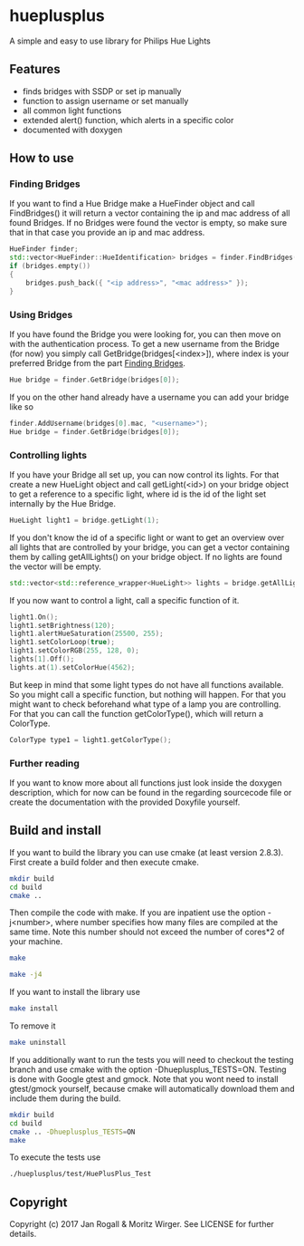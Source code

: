 # hueplusplus
A simple and easy to use library for Philips Hue Lights

## Features
* finds bridges with SSDP or set ip manually
* function to assign username or set manually
* all common light functions
* extended alert() function, which alerts in a specific color
* documented with doxygen

## How to use
### <a name="findingBridges"></a>Finding Bridges
If you want to find a Hue Bridge make a HueFinder object and call FindBridges()
it will return a vector containing the ip and mac address of all found Bridges.
If no Bridges were found the vector is empty, so make sure that in that case you provide an ip and mac address.
```C++
HueFinder finder;
std::vector<HueFinder::HueIdentification> bridges = finder.FindBridges();
if (bridges.empty())
{
	bridges.push_back({ "<ip address>", "<mac address>" });
}
```

### Using Bridges
If you have found the Bridge you were looking for, you can then move on with the authentication process.
To get a new username from the Bridge (for now) you simply call GetBridge(bridges[\<index\>]),
where index is your preferred Bridge from the part [Finding Bridges](#findingBridges).
```C++
Hue bridge = finder.GetBridge(bridges[0]);
```
If you on the other hand already have a username you can add your bridge like so
```C++
finder.AddUsername(bridges[0].mac, "<username>");
Hue bridge = finder.GetBridge(bridges[0]);
```

### Controlling lights
If you have your Bridge all set up, you can now control its lights.
For that create a new HueLight object and call getLight(\<id\>) on your bridge object to get a reference to a specific light, where id
is the id of the light set internally by the Hue Bridge.
```C++
HueLight light1 = bridge.getLight(1);
```
If you don't know the id of a specific light or want to get an overview over all lights that are controlled by your bridge, you can get a vector containing them by calling getAllLights() on your bridge object. If no lights are found the vector will be empty.
```C++
std::vector<std::reference_wrapper<HueLight>> lights = bridge.getAllLights();
```
If you now want to control a light, call a specific function of it.
```C++
light1.On();
light1.setBrightness(120);
light1.alertHueSaturation(25500, 255);
light1.setColorLoop(true);
light1.setColorRGB(255, 128, 0);
lights[1].Off();
lights.at(1).setColorHue(4562);
```
But keep in mind that some light types do not have all functions available. So you might call a
specific function, but nothing will happen. For that you might want to check beforehand what type
of a lamp you are controlling. For that you can call the function getColorType(), which will return
a ColorType.
```C++
ColorType type1 = light1.getColorType();
```

### Further reading
If you want to know more about all functions just look inside the doxygen description,
which for now can be found in the regarding sourcecode file or create the documentation
with the provided Doxyfile yourself.

## Build and install
If you want to build the library you can use cmake (at least version 2.8.3). First create a build folder and then execute cmake.
```bash
mkdir build
cd build
cmake ..
```
Then compile the code with make. If you are inpatient use the option -j\<number\>, where number specifies how many files are compiled at the same time. Note this number should not exceed the number of cores*2 of your machine.
```bash
make
```
```bash
make -j4
```
If you want to install the library use
```bash
make install
```
To remove it
```bash
make uninstall
```
If you additionally want to run the tests you will need to checkout the testing branch and use cmake with the option -Dhueplusplus_TESTS=ON. Testing is done with Google gtest and gmock. Note that you wont need to install gtest/gmock yourself, because cmake will automatically download them and include them during the build.
```bash
mkdir build
cd build
cmake .. -Dhueplusplus_TESTS=ON
make
```
To execute the tests use
```bash
./hueplusplus/test/HuePlusPlus_Test
```


## Copyright
Copyright (c) 2017 Jan Rogall & Moritz Wirger. See LICENSE for further details.
